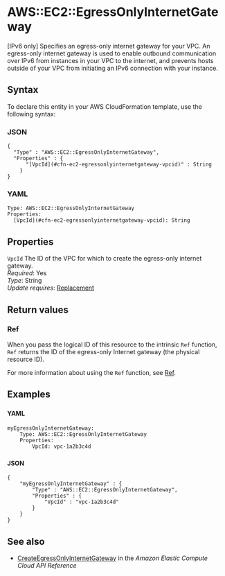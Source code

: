# AWS::EC2::EgressOnlyInternetGateway<a name="aws-resource-ec2-egressonlyinternetgateway"></a>

\[IPv6 only\] Specifies an egress\-only internet gateway for your VPC\. An egress\-only internet gateway is used to enable outbound communication over IPv6 from instances in your VPC to the internet, and prevents hosts outside of your VPC from initiating an IPv6 connection with your instance\.

## Syntax<a name="aws-resource-ec2-egressonlyinternetgateway-syntax"></a>

To declare this entity in your AWS CloudFormation template, use the following syntax:

### JSON<a name="aws-resource-ec2-egressonlyinternetgateway-syntax.json"></a>

```
{
  "Type" : "AWS::EC2::EgressOnlyInternetGateway",
  "Properties" : {
      "[VpcId](#cfn-ec2-egressonlyinternetgateway-vpcid)" : String
    }
}
```

### YAML<a name="aws-resource-ec2-egressonlyinternetgateway-syntax.yaml"></a>

```
Type: AWS::EC2::EgressOnlyInternetGateway
Properties: 
  [VpcId](#cfn-ec2-egressonlyinternetgateway-vpcid): String
```

## Properties<a name="aws-resource-ec2-egressonlyinternetgateway-properties"></a>

`VpcId`  <a name="cfn-ec2-egressonlyinternetgateway-vpcid"></a>
The ID of the VPC for which to create the egress\-only internet gateway\.  
*Required*: Yes  
*Type*: String  
*Update requires*: [Replacement](https://docs.aws.amazon.com/AWSCloudFormation/latest/UserGuide/using-cfn-updating-stacks-update-behaviors.html#update-replacement)

## Return values<a name="aws-resource-ec2-egressonlyinternetgateway-return-values"></a>

### Ref<a name="aws-resource-ec2-egressonlyinternetgateway-return-values-ref"></a>

When you pass the logical ID of this resource to the intrinsic `Ref` function, `Ref` returns the ID of the egress\-only Internet gateway \(the physical resource ID\)\.

For more information about using the `Ref` function, see [Ref](https://docs.aws.amazon.com/AWSCloudFormation/latest/UserGuide/intrinsic-function-reference-ref.html)\.

## Examples<a name="aws-resource-ec2-egressonlyinternetgateway--examples"></a>

### <a name="aws-resource-ec2-egressonlyinternetgateway--examples--"></a>



#### YAML<a name="aws-resource-ec2-egressonlyinternetgateway--examples----yaml"></a>

```
myEgressOnlyInternetGateway: 
    Type: AWS::EC2::EgressOnlyInternetGateway
    Properties: 
        VpcId: vpc-1a2b3c4d
```

### <a name="aws-resource-ec2-egressonlyinternetgateway--examples--"></a>



#### JSON<a name="aws-resource-ec2-egressonlyinternetgateway--examples----json"></a>

```
{
    "myEgressOnlyInternetGateway" : {
        "Type" : "AWS::EC2::EgressOnlyInternetGateway",
        "Properties" : {
            "VpcId" : "vpc-1a2b3c4d"
        }
    }
}
```

## See also<a name="aws-resource-ec2-egressonlyinternetgateway--seealso"></a>
+  [CreateEgressOnlyInternetGateway](https://docs.aws.amazon.com/AWSEC2/latest/APIReference/ApiReference-query-CreateEgressOnlyInternetGateway.html) in the *Amazon Elastic Compute Cloud API Reference* 

